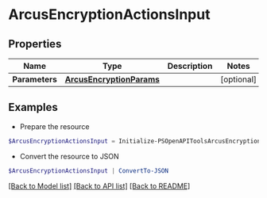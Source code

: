 # ArcusEncryptionActionsInput
## Properties

Name | Type | Description | Notes
------------ | ------------- | ------------- | -------------
**Parameters** | [**ArcusEncryptionParams**](ArcusEncryptionParams.md) |  | [optional] 

## Examples

- Prepare the resource
```powershell
$ArcusEncryptionActionsInput = Initialize-PSOpenAPIToolsArcusEncryptionActionsInput  -Parameters null
```

- Convert the resource to JSON
```powershell
$ArcusEncryptionActionsInput | ConvertTo-JSON
```

[[Back to Model list]](../README.md#documentation-for-models) [[Back to API list]](../README.md#documentation-for-api-endpoints) [[Back to README]](../README.md)

